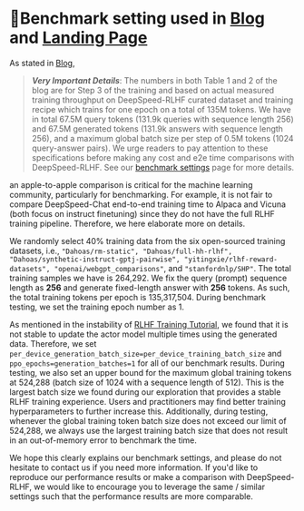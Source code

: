 # 🚩Benchmark setting used in [Blog](https://github.com/microsoft/DeepSpeed/tree/master/blogs/deepspeed-chat) and [Landing Page](../../README.md)

As stated in [Blog](https://github.com/microsoft/DeepSpeed/tree/master/blogs/deepspeed-chat),

> ***Very Important Details***: The numbers in both Table 1 and 2 of the blog are for Step 3 of the training and based on actual measured training throughput on DeepSpeed-RLHF curated dataset and training recipe which trains for one epoch on a total of 135M tokens. We have in total 67.5M query tokens (131.9k queries with sequence length 256) and 67.5M generated tokens (131.9k answers with sequence length 256), and a maximum global batch size per step of 0.5M tokens (1024 query-answer pairs).  We urge readers to pay attention to these specifications before making any cost and e2e time comparisons with DeepSpeed-RLHF. See our [benchmark settings](./BenckmarkSetting.md) page for more details.

an apple-to-apple comparison is critical for the machine learning community, particularly for benchmarking. For example, it is not fair to compare DeepSpeed-Chat end-to-end training time to Alpaca and Vicuna (both focus on instruct finetuning) since they do not have the full RLHF training pipeline. Therefore, we here elaborate more on details.

We randomly select 40% training data from the six open-sourced training datasets, i.e., ``"Dahoas/rm-static", "Dahoas/full-hh-rlhf", "Dahoas/synthetic-instruct-gptj-pairwise", "yitingxie/rlhf-reward-datasets", "openai/webgpt_comparisons"``, and ``"stanfordnlp/SHP"``. The total training samples we have is 264,292. We fix the query (prompt) sequence length as **256** and generate fixed-length answer with **256** tokens. As such, the total training tokens per epoch is 135,317,504. During benchmark testing, we set the training epoch number as 1.

As mentioned in the instability of [RLHF Training Tutorial](./README.md#🙋-instablity-of-rlhf-training-and-others), we found that it is not stable to update the actor model multiple times using the generated data. Therefore, we set ``per_device_generation_batch_size=per_device_training_batch_size`` and ``ppo_epochs=generation_batches=1`` for all of our benchmark results. During testing, we also set an upper bound for the maximum global training tokens at 524,288 (batch size of 1024 with a sequence length of 512). This is the largest batch size we found during our exploration that provides a stable RLHF training experience. Users and practitioners may find better training hyperparameters to further increase this. Additionally, during testing, whenever the global training token batch size does not exceed our limit of 524,288, we always use the largest training batch size that does not result in an out-of-memory error to benchmark the time.

We hope this clearly explains our benchmark settings, and please do not hesitate to contact us if you need more information. If you'd like to reproduce our performance results or make a comparison with DeepSpeed-RLHF, we would like to encourage you to leverage the same / similar settings such that the performance results are more comparable.  
